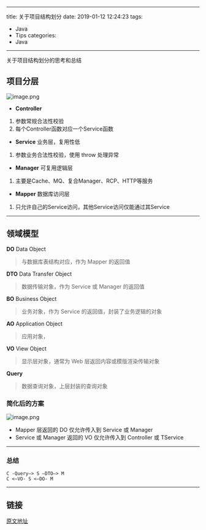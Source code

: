 ------
title: 关于项目结构划分
date: 2019-01-12 12:24:23
tags:
  - Java
  - Tips
categories:
  - Java
------
关于项目结构划分的思考和总结
<!--more-->
## 项目分层
![image.png](http://cdn.hocgin.top/image.png)
* **Controller**
1. 参数常规合法性校验
2. 每个Controller函数对应一个Service函数

* **Service** 业务层，复用性低
1. 参数业务合法性校验，使用 throw 处理异常

* **Manager** 可复用逻辑层
1. 主要是Cache、MQ、复合Manager、RCP、HTTP等服务

* **Mapper** 数据库访问层
1. 只允许自己的Service访问，其他Service访问仅能通过其Service
---
## 领域模型
**DO** Data Object
> 与数据库表结构对应，作为 Mapper 的返回值

**DTO** Data Transfer Object
> 数据传输对象，作为 Service 或 Manager 的返回值

**BO** Business Object
> 业务对象，作为 Service 的返回值，封装了业务逻辑的对象

**AO** Application Object
> 应用对象，

**VO** View Object
> 显示层对象，通常为 Web 层返回内容或模版渲染传输对象

**Query** 
> 数据查询对象，上层封装的查询对象

### 简化后的方案
![image.png](http://cdn.hocgin.top/image.png)
* Mapper 层返回的 DO 仅允许传入到 Service 或 Manager
* Service 或 Manager 返回的 VO 仅允许传入到 Controller 或 TService
---
### 总结
```
C -Query—> S —DTO—> M
C <—VO- S <—DO- M
```
---
## 链接
[原文地址](https://juejin.im/post/5b44e62e6fb9a04fc030f216)

